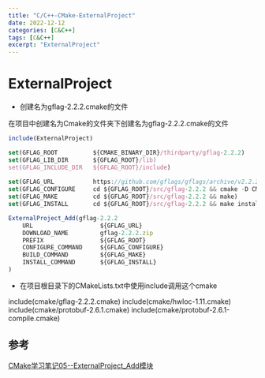 ```yaml
---
title: "C/C++-CMake-ExternalProject"
date: 2022-12-12
categories: [C&C++]
tags: [C&C++]
excerpt: "ExternalProject"
---
```


# ExternalProject

- 创建名为gflag-2.2.2.cmake的文件

在项目中创建名为Cmake的文件夹下创建名为gflag-2.2.2.cmake的文件

```js
include(ExternalProject)

set(GFLAG_ROOT          ${CMAKE_BINARY_DIR}/thirdparty/gflag-2.2.2)
set(GFLAG_LIB_DIR       ${GFLAG_ROOT}/lib)
set(GFLAG_INCLUDE_DIR   ${GFLAG_ROOT}/include)
 
set(GFLAG_URL           https://github.com/gflags/gflags/archive/v2.2.2.zip)
set(GFLAG_CONFIGURE     cd ${GFLAG_ROOT}/src/gflag-2.2.2 && cmake -D CMAKE_INSTALL_PREFIX=${GFLAG_ROOT} .)
set(GFLAG_MAKE          cd ${GFLAG_ROOT}/src/gflag-2.2.2 && make)
set(GFLAG_INSTALL       cd ${GFLAG_ROOT}/src/gflag-2.2.2 && make install)

ExternalProject_Add(gflag-2.2.2
    URL                   ${GFLAG_URL}
    DOWNLOAD_NAME         gflag-2.2.2.zip
    PREFIX                ${GFLAG_ROOT}
    CONFIGURE_COMMAND     ${GFLAG_CONFIGURE}
    BUILD_COMMAND         ${GFLAG_MAKE}
    INSTALL_COMMAND       ${GFLAG_INSTALL}
)
```

- 在项目根目录下的CMakeLists.txt中使用include调用这个cmake

include(cmake/gflag-2.2.2.cmake)
include(cmake/hwloc-1.11.cmake)
include(cmake/protobuf-2.6.1.cmake)
include(cmake/protobuf-2.6.1-compile.cmake)

## 参考

[CMake学习笔记05--ExternalProject_Add模块](https://blog.csdn.net/zym326975/article/details/106118063)